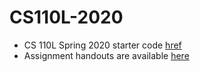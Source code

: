 # CS110L-2020

* CS 110L Spring 2020 starter code [href](https://github.com/jeffzh4ng/stanford-cs110L)
* Assignment handouts are available [here](https://reberhardt.com/cs110l/spring-2020/)
